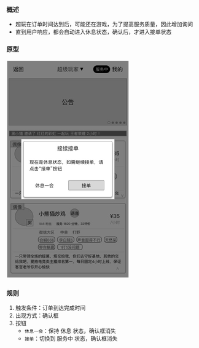 ### 概述
* 超玩在订单时间达到后，可能还在游戏，为了提高服务质量，因此增加询问
* 直到用户响应，都会自动进入休息状态，确认后，才进入接单状态


### 原型
![](img/交易完成-超玩-继续的询问.jpg)

### 规则
1. 触发条件：订单到达完成时间
2. 出现方式：确认框
3. 按钮
	* `休息一会`：保持 休息 状态，确认框消失
	* `接单`：切换到 服务中 状态，确认框消失




